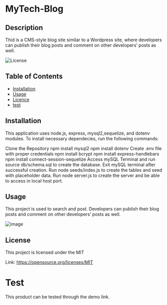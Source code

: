 # MyTech-Blog

## Description
Thid is a CMS-style blog site similar to a Wordpress site, where developers can publish their blog posts and comment on other developers’ posts as well.

![License](https://img.shields.io/badge/license-MIT-Blue.svg)
## Table of Contents

  * [Installation](#installation)
  * [Usage](#usage)
  * [Licence](#license)
  * [test](#test)

## Installation
This application uses node.js, express, mysql2,sequelize, and dotenv modules. To install necessary dependecies, run the following commands:


Clone the Repository
npm install mysql2
npm install dotenv
Create .env file with proper credentials
npm install bcrypt
npm install express-handlebars
npm install connect-session-sequelize
Access mySQL Terminal and run source db/schema.sql to create the database. Exit mySQL terminal after successful creation.
Run node seeds/index.js to create the tables and seed with placeholder data.
Run node server.js to create the server and be able to access in local host port.

## Usage
This project is used to search and post. Developers can publish their blog posts and comment on other developers’ posts as well.

![image](https://user-images.githubusercontent.com/88918693/144714170-50249c62-e267-4a2f-b623-35570c7bb099.png)


## License
This project is licensed under the MIT

Link: https://opensource.org/licenses/MIT

# Test
This product can be tested through the demo link.
